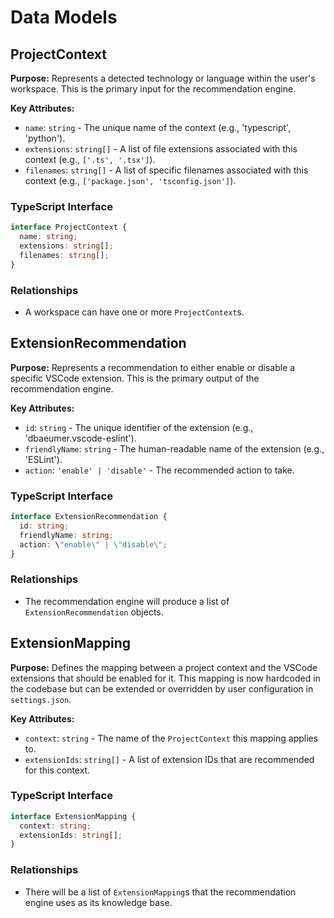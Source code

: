 # Data Models

## ProjectContext

**Purpose:** Represents a detected technology or language within the user's workspace. This is the primary input for the
recommendation engine.

**Key Attributes:**

- `name`: `string` - The unique name of the context (e.g., 'typescript', 'python').
- `extensions`: `string[]` - A list of file extensions associated with this context (e.g., `['.ts', '.tsx']`).
- `filenames`: `string[]` - A list of specific filenames associated with this context (e.g.,
  `['package.json', 'tsconfig.json']`).

### TypeScript Interface

```typescript
interface ProjectContext {
  name: string;
  extensions: string[];
  filenames: string[];
}
```

### Relationships

- A workspace can have one or more `ProjectContext`s.

## ExtensionRecommendation

**Purpose:** Represents a recommendation to either enable or disable a specific VSCode extension. This is the primary
output of the recommendation engine.

**Key Attributes:**

- `id`: `string` - The unique identifier of the extension (e.g., 'dbaeumer.vscode-eslint').
- `friendlyName`: `string` - The human-readable name of the extension (e.g., 'ESLint').
- `action`: `'enable' | 'disable'` - The recommended action to take.

### TypeScript Interface

```typescript
interface ExtensionRecommendation {
  id: string;
  friendlyName: string;
  action: \"enable\" | \"disable\";
}
```

### Relationships

- The recommendation engine will produce a list of `ExtensionRecommendation` objects.

## ExtensionMapping

**Purpose:** Defines the mapping between a project context and the VSCode extensions that should be enabled for it. This
mapping is now hardcoded in the codebase but can be extended or overridden by user configuration in `settings.json`.

**Key Attributes:**

- `context`: `string` - The name of the `ProjectContext` this mapping applies to.
- `extensionIds`: `string[]` - A list of extension IDs that are recommended for this context.

### TypeScript Interface

```typescript
interface ExtensionMapping {
  context: string;
  extensionIds: string[];
}
```

### Relationships

- There will be a list of `ExtensionMapping`s that the recommendation engine uses as its knowledge base.
